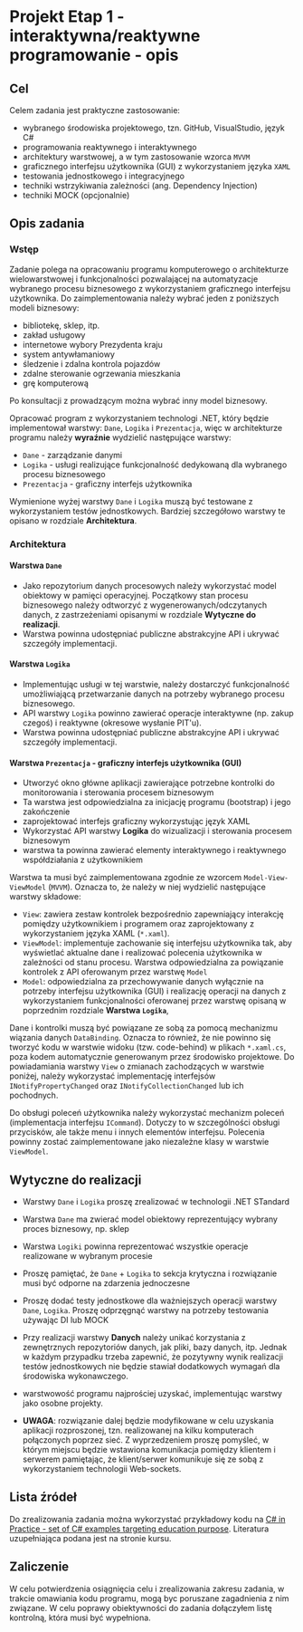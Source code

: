 # Projekt Etap 1 - interaktywna/reaktywne programowanie - opis

## Cel

Celem zadania jest praktyczne zastosowanie:

- wybranego środowiska projektowego, tzn. GitHub, VisualStudio, język C#
- programowania reaktywnego i interaktywnego
- architektury warstwowej, a w tym zastosowanie wzorca `MVVM`
- graficznego interfejsu użytkownika (GUI) z wykorzystaniem języka `XAML`
- testowania jednostkowego i integracyjnego
- techniki wstrzykiwania zależności (ang. Dependency Injection)
- techniki MOCK (opcjonalnie)

## Opis zadania

### Wstęp

Zadanie polega na opracowaniu programu komputerowego o architekturze wielowarstwowej i funkcjonalności pozwalającej na automatyzacje wybranego procesu biznesowego z wykorzystaniem graficznego interfejsu użytkownika. Do zaimplementowania należy wybrać jeden z poniższych modeli biznesowy:

- bibliotekę, sklep, itp.
- zakład usługowy
- internetowe wybory Prezydenta kraju
- system antywłamaniowy
- śledzenie i zdalna kontrola pojazdów
- zdalne sterowanie ogrzewania mieszkania
- grę komputerową

Po konsultacji z prowadzącym można wybrać inny model biznesowy.

Opracować program z wykorzystaniem technologi .NET, który będzie implementował warstwy: `Dane`, `Logika` i `Prezentacja`, więc w architekturze programu należy **wyraźnie** wydzielić następujące warstwy:

- `Dane` - zarządzanie danymi
- `Logika` - usługi realizujące funkcjonalność dedykowaną dla wybranego procesu biznesowego
- `Prezentacja` - graficzny interfejs użytkownika

Wymienione wyżej warstwy `Dane` i `Logika` muszą być testowane z wykorzystaniem testów jednostkowych. Bardziej szczegółowo warstwy te opisano w rozdziale **Architektura**.

### Architektura

#### Warstwa `Dane`

- Jako repozytorium danych procesowych należy wykorzystać model obiektowy w pamięci operacyjnej. Początkowy stan procesu biznesowego należy odtworzyć z wygenerowanych/odczytanych danych, z zastrzeżeniami opisanymi w rozdziale **Wytyczne do realizacji**.
- Warstwa powinna udostępniać publiczne abstrakcyjne API i ukrywać szczegóły implementacji.

#### Warstwa `Logika`

- Implementując usługi w tej warstwie, należy dostarczyć funkcjonalność umożliwiającą przetwarzanie danych na potrzeby wybranego procesu biznesowego.
- API warstwy `Logika` powinno zawierać operacje interaktywne (np. zakup czegoś) i reaktywne (okresowe wysłanie PIT'u).
- Warstwa powinna udostępniać publiczne abstrakcyjne API i ukrywać szczegóły implementacji.

#### Warstwa `Prezentacja` - graficzny interfejs użytkownika (GUI)

- Utworzyć okno główne aplikacji zawierające potrzebne kontrolki do monitorowania i sterowania procesem biznesowym
- Ta warstwa jest odpowiedzialna za inicjację programu (bootstrap) i jego zakończenie
- zaprojektować interfejs graficzny wykorzystując język XAML
- Wykorzystać API warstwy **Logika** do wizualizacji i sterowania procesem biznesowym
- warstwa ta powinna zawierać elementy interaktywnego i reaktywnego współdziałania z użytkownikiem

Warstwa ta musi być zaimplementowana zgodnie ze wzorcem `Model-View-ViewModel` (`MVVM`). Oznacza to, że należy w niej wydzielić następujące warstwy składowe:

- `View`: zawiera zestaw kontrolek bezpośrednio zapewniający interakcję pomiędzy użytkownikiem i programem oraz zaprojektowany z wykorzystaniem języka XAML (`*.xaml`).
- `ViewModel`: implementuje zachowanie się interfejsu użytkownika tak, aby wyświetlać aktualne dane i realizować polecenia użytkownika w zależności od stanu procesu. Warstwa odpowiedzialna za powiązanie kontrolek z API oferowanym przez warstwę `Model`
- `Model`: odpowiedzialna za przechowywanie danych wyłącznie na potrzeby interfejsu użytkownika (GUI) i realizację operacji na danych z wykorzystaniem funkcjonalności oferowanej przez warstwę opisaną w poprzednim rozdziale **Warstwa `Logika`**,

Dane i kontrolki muszą być powiązane ze sobą za pomocą mechanizmu wiązania danych `DataBinding`. Oznacza to również, że nie powinno się tworzyć kodu w warstwie widoku (tzw. code-behind) w plikach `*.xaml.cs`, poza kodem automatycznie generowanym przez środowisko projektowe. Do powiadamiania warstwy `View` o zmianach zachodzących w warstwie poniżej, należy wykorzystać implementację interfejsów `INotifyPropertyChanged` oraz `INotifyCollectionChanged` lub ich pochodnych.

Do obsługi poleceń użytkownika należy wykorzystać mechanizm poleceń (implementacja interfejsu `ICommand`). Dotyczy to w szczególności obsługi przycisków, ale także menu i innych elementów interfejsu. Polecenia powinny zostać zaimplementowane jako niezależne klasy w warstwie `ViewModel`.

## Wytyczne do realizacji

- Warstwy `Dane` i `Logika` proszę zrealizować w technologii .NET STandard
- Warstwa `Dane` ma zwierać model obiektowy reprezentujący wybrany proces biznesowy, np. sklep
- Warstwa `Logiki` powinna reprezentować wszystkie operacje realizowane w wybranym procesie
- Proszę pamiętać, że `Dane` + `Logika` to sekcja krytyczna i rozwiązanie musi być odporne na zdarzenia jednoczesne
- Proszę dodać testy jednostkowe dla ważniejszych operacji warstwy `Dane`, `Logika`. Proszę odprzęgnąć warstwy na potrzeby testowania używając DI lub MOCK
- Przy realizacji warstwy **Danych** należy unikać korzystania z zewnętrznych repozytoriów danych, jak pliki, bazy danych, itp. Jednak w każdym przypadku trzeba zapewnić, że pozytywny wynik realizacji testów jednostkowych nie będzie stawiał dodatkowych wymagań dla środowiska wykonawczego.
- warstwowość programu najprościej uzyskać, implementując warstwy jako osobne projekty.

- **UWAGA**: rozwiązanie dalej będzie modyfikowane w celu uzyskania aplikacji rozproszonej, tzn. realizowanej na kilku komputerach połączonych poprzez sieć. Z wyprzedzeniem proszę pomyśleć, w którym miejscu będzie wstawiona komunikacja pomiędzy klientem i serwerem pamiętając, że klient/serwer komunikuje się ze sobą z wykorzystaniem technologii Web-sockets.

## Lista źródeł

Do zrealizowania zadania można wykorzystać przykładowy kodu na [C# in Practice - set of C# examples targeting education purpose](https://github.com/mpostol/TP). Literatura uzupełniająca podana jest na stronie kursu.

## Zaliczenie

 W celu potwierdzenia osiągnięcia celu i zrealizowania zakresu zadania, w trakcie omawiania kodu programu, mogą byc poruszane zagadnienia z nim związane. W celu poprawy obiektywności do zadania dołączyłem listę kontrolną, która musi być wypełniona.
